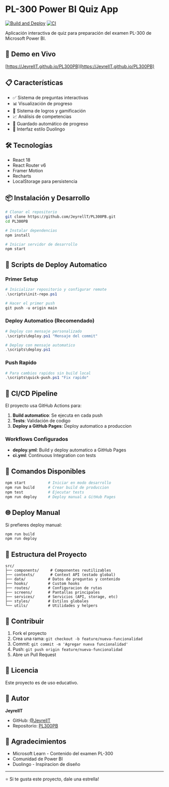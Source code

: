 # PL-300 Power BI Quiz App

[![Build and Deploy](https://github.com/JeyrellT/PL300PB/actions/workflows/deploy.yml/badge.svg)](https://github.com/JeyrellT/PL300PB/actions/workflows/deploy.yml)
[![CI](https://github.com/JeyrellT/PL300PB/actions/workflows/ci.yml/badge.svg)](https://github.com/JeyrellT/PL300PB/actions/workflows/ci.yml)

Aplicación interactiva de quiz para preparación del examen PL-300 de Microsoft Power BI.

## 🚀 Demo en Vivo

[https://JeyrellT.github.io/PL300PB](https://JeyrellT.github.io/PL300PB)

## 📋 Características

- ✅ Sistema de preguntas interactivas
- 📊 Visualización de progreso
- 🎯 Sistema de logros y gamificación
- 📈 Análisis de competencias
- 💾 Guardado automático de progreso
- 🎨 Interfaz estilo Duolingo

## 🛠️ Tecnologías

- React 18
- React Router v6
- Framer Motion
- Recharts
- LocalStorage para persistencia

## 📦 Instalación y Desarrollo

```bash
# Clonar el repositorio
git clone https://github.com/JeyrellT/PL300PB.git
cd PL300PB

# Instalar dependencias
npm install

# Iniciar servidor de desarrollo
npm start
```

## 🚀 Scripts de Deploy Automatico

### Primer Setup
```powershell
# Inicializar repositorio y configurar remote
.\scripts\init-repo.ps1

# Hacer el primer push
git push -u origin main
```

### Deploy Automatico (Recomendado)
```powershell
# Deploy con mensaje personalizado
.\scripts\deploy.ps1 "Mensaje del commit"

# Deploy con mensaje automatico
.\scripts\deploy.ps1
```

### Push Rapido
```powershell
# Para cambios rapidos sin build local
.\scripts\quick-push.ps1 "Fix rapido"
```

## 🔄 CI/CD Pipeline

El proyecto usa GitHub Actions para:

1. **Build automatico**: Se ejecuta en cada push
2. **Tests**: Validación de codigo
3. **Deploy a GitHub Pages**: Deploy automatico a produccion

### Workflows Configurados

- **deploy.yml**: Build y deploy automatico a GitHub Pages
- **ci.yml**: Continuous Integration con tests

## 📝 Comandos Disponibles

```bash
npm start          # Iniciar en modo desarrollo
npm run build      # Crear build de produccion
npm test           # Ejecutar tests
npm run deploy     # Deploy manual a GitHub Pages
```

## 🌐 Deploy Manual

Si prefieres deploy manual:

```bash
npm run build
npm run deploy
```

## 📂 Estructura del Proyecto

```
src/
├── components/     # Componentes reutilizables
├── contexts/       # Context API (estado global)
├── data/          # Datos de preguntas y contenido
├── hooks/         # Custom hooks
├── routes/        # Configuracion de rutas
├── screens/       # Pantallas principales
├── services/      # Servicios (API, storage, etc)
├── styles/        # Estilos globales
└── utils/         # Utilidades y helpers
```

## 🤝 Contribuir

1. Fork el proyecto
2. Crea una rama: `git checkout -b feature/nueva-funcionalidad`
3. Commit: `git commit -m 'Agregar nueva funcionalidad'`
4. Push: `git push origin feature/nueva-funcionalidad`
5. Abre un Pull Request

## 📄 Licencia

Este proyecto es de uso educativo.

## 👤 Autor

**JeyrellT**

- GitHub: [@JeyrellT](https://github.com/JeyrellT)
- Repositorio: [PL300PB](https://github.com/JeyrellT/PL300PB)

## 🙏 Agradecimientos

- Microsoft Learn - Contenido del examen PL-300
- Comunidad de Power BI
- Duolingo - Inspiracion de diseño

---

⭐ Si te gusta este proyecto, dale una estrella!
